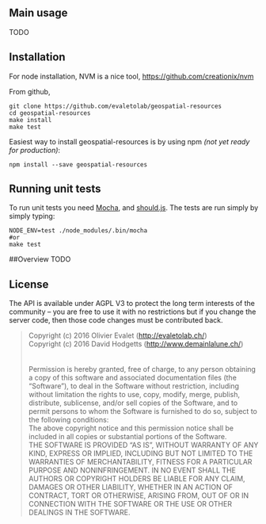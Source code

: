## Main usage
TODO

## Installation
For node installation, NVM is a nice tool, https://github.com/creationix/nvm

From github,    

    git clone https://github.com/evaletolab/geospatial-resources
    cd geospatial-resources
    make install
    make test

Easiest way to install geospatial-resources is by using npm *(not yet ready for production)*:

    npm install --save geospatial-resources


## Running unit tests

To run unit tests you need [Mocha](https://github.com/visionmedia/mocha),
and [should.js](https://github.com/visionmedia/should.js). The tests are run simply by simply typing:

    NODE_ENV=test ./node_modules/.bin/mocha
    #or
    make test



##Overview
TODO


## License
The API is available under AGPL V3 to protect the long term interests of the community – you are free to use it with no restrictions but if you change the server code, then those code changes must be contributed back.

> Copyright (c) 2016 Olivier Evalet (http://evaletolab.ch/)<br/>
> Copyright (c) 2016 David Hodgetts (http://www.demainlalune.ch/)<br/>
> <br/><br/>
> Permission is hereby granted, free of charge, to any person obtaining a copy
> of this software and associated documentation files (the “Software”), to deal
> in the Software without restriction, including without limitation the rights
> to use, copy, modify, merge, publish, distribute, sublicense, and/or sell
> copies of the Software, and to permit persons to whom the Software is
> furnished to do so, subject to the following conditions:
> <br/>
> The above copyright notice and this permission notice shall be included in
> all copies or substantial portions of the Software.
> <br/>
> THE SOFTWARE IS PROVIDED “AS IS”, WITHOUT WARRANTY OF ANY KIND, EXPRESS OR
> IMPLIED, INCLUDING BUT NOT LIMITED TO THE WARRANTIES OF MERCHANTABILITY,
> FITNESS FOR A PARTICULAR PURPOSE AND NONINFRINGEMENT. IN NO EVENT SHALL THE
> AUTHORS OR COPYRIGHT HOLDERS BE LIABLE FOR ANY CLAIM, DAMAGES OR OTHER
> LIABILITY, WHETHER IN AN ACTION OF CONTRACT, TORT OR OTHERWISE, ARISING FROM,
> OUT OF OR IN CONNECTION WITH THE SOFTWARE OR THE USE OR OTHER DEALINGS IN
> THE SOFTWARE.
